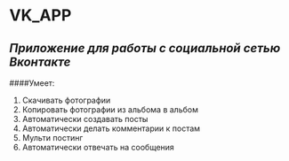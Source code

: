 # VK_APP
*Приложение для работы с социальной сетью Вконтакте*
---
####Умеет:

1. Скачивать фотографии
2. Копировать фотографии из альбома в альбом 
3. Автоматически создавать посты
4. Автоматически делать комментарии к постам
5. Мульти постинг
6. Автоматически отвечать на сообщения
